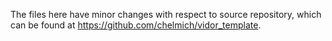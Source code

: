 The files here have minor changes with respect to source repository, which can be found at https://github.com/chelmich/vidor_template.
